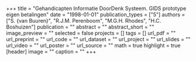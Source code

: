 +++
title = "Gehandicapten Informatie DoorDenk Systeem. GIDS prototype eigen betalingen"
date = "1998-01-01"
publication_types = ["5"]
authors = ["S. {van Buuren}", "R.J.M. Perenboom", "M.G.H. Rhodes", "H.C. Boshuizen"]
publication = ""
abstract = ""
abstract_short = ""
image_preview = ""
selected = false
projects = []
tags = []
url_pdf = ""
url_preprint = ""
url_code = ""
url_dataset = ""
url_project = ""
url_slides = ""
url_video = ""
url_poster = ""
url_source = ""
math = true
highlight = true
[header]
image = ""
caption = ""
+++
